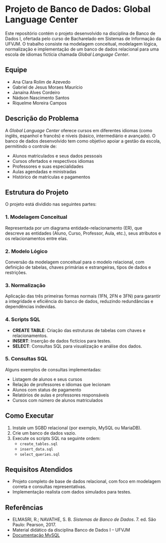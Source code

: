 # Projeto de Banco de Dados: Global Language Center

Este repositório contém o projeto desenvolvido na disciplina de Banco de Dados I, ofertada pelo curso de Bacharelado em Sistemas de Informação da UFVJM. O trabalho consiste na modelagem conceitual, modelagem lógica, normalização e implementação de um banco de dados relacional para uma escola de idiomas fictícia chamada *Global Language Center*.

## Equipe

- Ana Clara Rolim de Azevedo  
- Gabriel de Jesus Moraes Maurício  
- Janaína Alves Cordeiro  
- Nádson Nascimento Santos  
- Riquelme Moreira Campos  

## Descrição do Problema

A *Global Language Center* oferece cursos em diferentes idiomas (como inglês, espanhol e francês) e níveis (básico, intermediário e avançado). O banco de dados desenvolvido tem como objetivo apoiar a gestão da escola, permitindo o controle de:

- Alunos matriculados e seus dados pessoais
- Cursos ofertados e respectivos idiomas
- Professores e suas especialidades
- Aulas agendadas e ministradas
- Histórico de matrículas e pagamentos

## Estrutura do Projeto

O projeto está dividido nas seguintes partes:

### 1. Modelagem Conceitual

Representada por um diagrama entidade-relacionamento (ER), que descreve as entidades (Aluno, Curso, Professor, Aula, etc.), seus atributos e os relacionamentos entre elas.

### 2. Modelo Lógico

Conversão da modelagem conceitual para o modelo relacional, com definição de tabelas, chaves primárias e estrangeiras, tipos de dados e restrições.

### 3. Normalização

Aplicação das três primeiras formas normais (1FN, 2FN e 3FN) para garantir a integridade e eficiência do banco de dados, reduzindo redundâncias e dependências indevidas.

### 4. Scripts SQL

- **CREATE TABLE**: Criação das estruturas de tabelas com chaves e relacionamentos.
- **INSERT**: Inserção de dados fictícios para testes.
- **SELECT**: Consultas SQL para visualização e análise dos dados.

### 5. Consultas SQL

Alguns exemplos de consultas implementadas:

- Listagem de alunos e seus cursos
- Relação de professores e idiomas que lecionam
- Alunos com status de pagamento
- Relatórios de aulas e professores responsáveis
- Cursos com número de alunos matriculados

## Como Executar

1. Instale um SGBD relacional (por exemplo, MySQL ou MariaDB).
2. Crie um banco de dados vazio.
3. Execute os scripts SQL na seguinte ordem:
   - `create_tables.sql`
   - `insert_data.sql`
   - `select_queries.sql`

## Requisitos Atendidos

- Projeto completo de base de dados relacional, com foco em modelagem correta e consultas representativas.
- Implementação realista com dados simulados para testes.

## Referências

- ELMASRI, R.; NAVATHE, S. B. *Sistemas de Banco de Dados*. 7. ed. São Paulo: Pearson, 2017.  
- Material didático da disciplina Banco de Dados I – UFVJM  
- [Documentação MySQL](https://dev.mysql.com/doc/)
